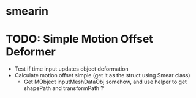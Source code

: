 # smearin

# TODO: Simple Motion Offset Deformer 
- Test if time input updates object deformation 
- Calculate motion offset simple (get it as the struct using Smear class) 
	- Get MObject inputMeshDataObj somehow, and use helper to get shapePath and transformPath ? 
